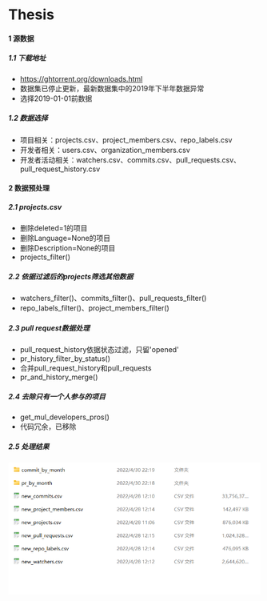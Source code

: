 # Thesis
#### 1 源数据
##### 1.1 下载地址
- https://ghtorrent.org/downloads.html
- 数据集已停止更新，最新数据集中的2019年下半年数据异常
- 选择2019-01-01前数据
##### 1.2 数据选择
- 项目相关：projects.csv、project_members.csv、repo_labels.csv
- 开发者相关：users.csv、organization_members.csv
- 开发者活动相关：watchers.csv、commits.csv、pull_requests.csv、pull_request_history.csv

#### 2 数据预处理
##### 2.1 projects.csv
- 删除deleted=1的项目
- 删除Language=None的项目
- 删除Description=None的项目
- projects_filter()
##### 2.2 依据过滤后的projects筛选其他数据
- watchers_filter()、commits_filter()、pull_requests_filter()
- repo_labels_filter()、project_members_filter()
##### 2.3 pull request数据处理
- pull_request_history依据状态过滤，只留'opened'
- pr_history_filter_by_status()
- 合并pull_request_history和pull_requests
- pr_and_history_merge()
##### 2.4 去除只有一个人参与的项目
- get_mul_developers_pros()
- 代码冗余，已移除
##### 2.5 处理结果
![img.png](images/data_res.png)

